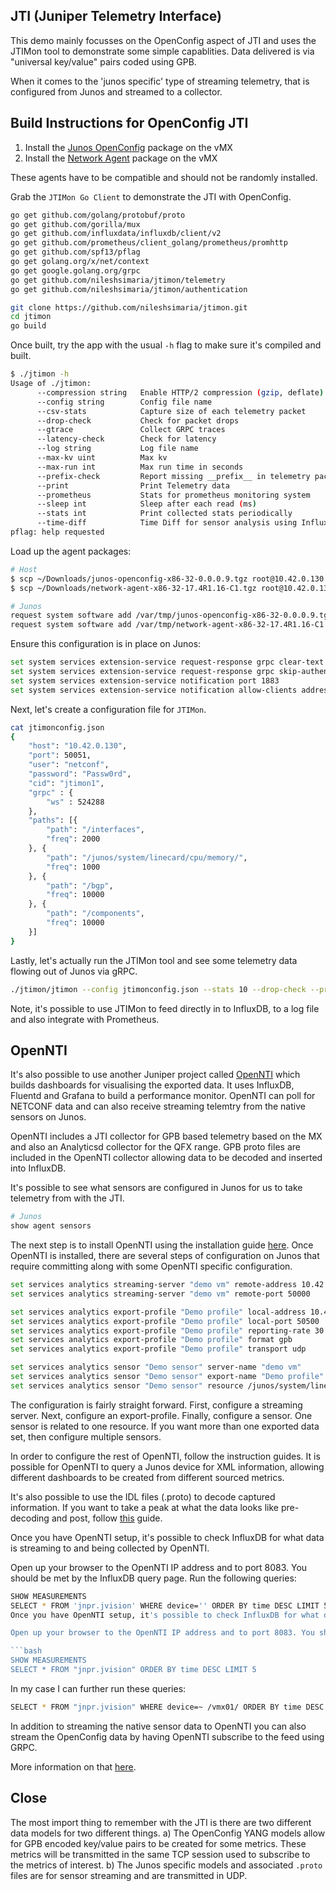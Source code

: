 ## JTI (Juniper Telemetry Interface)

This demo mainly focusses on the OpenConfig aspect of JTI and uses the JTIMon tool to demonstrate some simple capablities. Data delivered is via "universal key/value" pairs coded using GPB.

When it comes to the 'junos specific' type of streaming telemetry, that is configured from Junos and streamed to a collector.

## Build Instructions for OpenConfig JTI

1.	Install the [Junos OpenConfig](https://www.juniper.net/support/downloads/?p=openconfig#sw) package on the vMX
2.	Install the [Network Agent](https://www.juniper.net/support/downloads/?p=mx960#sw) package on the vMX

These agents have to be compatible and should not be randomly installed.

Grab the `JTIMon Go Client` to demonstrate the JTI with OpenConfig.

```bash
go get github.com/golang/protobuf/proto
go get github.com/gorilla/mux
go get github.com/influxdata/influxdb/client/v2
go get github.com/prometheus/client_golang/prometheus/promhttp
go get github.com/spf13/pflag
go get golang.org/x/net/context
go get google.golang.org/grpc
go get github.com/nileshsimaria/jtimon/telemetry
go get github.com/nileshsimaria/jtimon/authentication

git clone https://github.com/nileshsimaria/jtimon.git
cd jtimon
go build
```

Once built, try the app with the usual `-h` flag to make sure it's compiled and built.

```bash
$ ./jtimon -h
Usage of ./jtimon:
      --compression string   Enable HTTP/2 compression (gzip, deflate)
      --config string        Config file name
      --csv-stats            Capture size of each telemetry packet
      --drop-check           Check for packet drops
      --gtrace               Collect GRPC traces
      --latency-check        Check for latency
      --log string           Log file name
      --max-kv uint          Max kv
      --max-run int          Max run time in seconds
      --prefix-check         Report missing __prefix__ in telemetry packet
      --print                Print Telemetry data
      --prometheus           Stats for prometheus monitoring system
      --sleep int            Sleep after each read (ms)
      --stats int            Print collected stats periodically
      --time-diff            Time Diff for sensor analysis using InfluxDB
pflag: help requested
```

Load up the agent packages:

```bash
# Host
$ scp ~/Downloads/junos-openconfig-x86-32-0.0.0.9.tgz root@10.42.0.130:/var/tmp/junos-openconfig-x86-32-0.0.0.9.tgz
$ scp ~/Downloads/network-agent-x86-32-17.4R1.16-C1.tgz root@10.42.0.130:/var/tmp/network-agent-x86-32-17.4R1.16-C1.tgz

# Junos
request system software add /var/tmp/junos-openconfig-x86-32-0.0.0.9.tgz no-validate
request system software add /var/tmp/network-agent-x86-32-17.4R1.16-C1.tgz no-validate
```

Ensure this configuration is in place on Junos:

```bash
set system services extension-service request-response grpc clear-text port 50051
set system services extension-service request-response grpc skip-authentication
set system services extension-service notification port 1883
set system services extension-service notification allow-clients address 0.0.0.0/0
```

Next, let's create a configuration file for `JTIMon`.

```bash
cat jtimonconfig.json
{
    "host": "10.42.0.130",
    "port": 50051,
    "user": "netconf",
    "password": "Passw0rd",
    "cid": "jtimon1",
    "grpc" : {
        "ws" : 524288
    },
    "paths": [{
        "path": "/interfaces",
        "freq": 2000
    }, {
        "path": "/junos/system/linecard/cpu/memory/",
        "freq": 1000
    }, {
        "path": "/bgp",
        "freq": 10000
    }, {
        "path": "/components",
        "freq": 10000
    }]
}
```

Lastly, let's actually run the JTIMon tool and see some telemetry data flowing out of Junos via gRPC.

```bash
./jtimon/jtimon --config jtimonconfig.json --stats 10 --drop-check --print
```

Note, it's possible to use JTIMon to feed directly in to InfluxDB, to a log file and also integrate with Prometheus.

## OpenNTI

It's also possible to use another Juniper project called [OpenNTI](https://github.com/Juniper/open-nti) which builds dashboards for visualising the exported data. It uses InfluxDB, Fluentd and Grafana to build a performance monitor. OpenNTI can poll for NETCONF data and can also receive streaming telemtry from the native sensors on Junos.

OpenNTI includes a JTI collector for GPB based telemetry based on the MX and also an Analyticsd collector for the QFX range. GPB proto files are included in the OpenNTI collector allowing data to be decoded and inserted into InfluxDB.

It's possible to see what sensors are configured in Junos for us to take telemetry from with the JTI.

```bash
# Junos
show agent sensors
```

The next step is to install OpenNTI using the installation guide [here](http://open-nti.readthedocs.io/en/latest/install.html).
Once OpenNTI is installed, there are several steps of configuration on Junos that require committing along with some OpenNTI specific configuration.

```bash
set services analytics streaming-server "demo vm" remote-address 10.42.0.128
set services analytics streaming-server "demo vm" remote-port 50000

set services analytics export-profile "Demo profile" local-address 10.42.0.130
set services analytics export-profile "Demo profile" local-port 50500
set services analytics export-profile "Demo profile" reporting-rate 30
set services analytics export-profile "Demo profile" format gpb
set services analytics export-profile "Demo profile" transport udp

set services analytics sensor "Demo sensor" server-name "demo vm"
set services analytics sensor "Demo sensor" export-name "Demo profile"
set services analytics sensor "Demo sensor" resource /junos/system/linecard/interface/
```

The configuration is fairly straight forward. First, configure a streaming server. Next, configure an export-profile. Finally, configure a sensor. One sensor is related to one resource. If you want more than one exported data set, then configure multiple sensors.

In order to configure the rest of OpenNTI, follow the instruction guides. It is possible for OpenNTI to query a Junos device for XML information, allowing different dashboards to be created from different sourced metrics.

It's also possible to use the IDL files (.proto) to decode captured information. If you want to take a peak at what the data looks like pre-decoding and post, follow [this](https://www.juniper.net/documentation/en_US/junos/topics/reference/general/junos-telemetry-interface-decoding-data.html) guide.


Once you have OpenNTI setup, it's possible to check InfluxDB for what data is streaming to and being collected by OpenNTI.

Open up your browser to the OpenNTI IP address and to port 8083. You should be met by the InfluxDB query page. Run the following queries:

```bash
SHOW MEASUREMENTS
SELECT * FROM 'jnpr.jvision' WHERE device='' ORDER BY time DESC LIMIT 5
Once you have OpenNTI setup, it's possible to check InfluxDB for what data is streaming to and being collected by OpenNTI.

Open up your browser to the OpenNTI IP address and to port 8083. You should be met by the InfluxDB query page. Run the following queries as a simple example.

```bash
SHOW MEASUREMENTS
SELECT * FROM "jnpr.jvision" ORDER BY time DESC LIMIT 5
```

In my case I can further run these queries:

```bash
SELECT * FROM "jnpr.jvision" WHERE device=~ /vmx01/ ORDER BY time DESC LIMIT 5
```

In addition to streaming the native sensor data to OpenNTI you can also stream the OpenConfig data by having OpenNTI subscribe to the feed using GRPC.

More information on that [here](https://techmocha.blog/2017/08/21/using-opennti-as-a-collector-for-streaming-telemetry-from-juniper-devices-part-3/).



## Close

The most import thing to remember with the JTI is there are two different data models for two different things.
a) The OpenConfig YANG models allow for GPB encoded key/value pairs to be created for some metrics. These metrics will be transmitted in the same TCP session used to subscribe to the metrics of interest.
b) The Junos specific models and associated `.proto` files are for sensor streaming and are transmitted in UDP.
